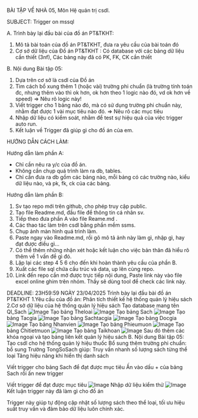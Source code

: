 BÀI TẬP VỀ NHÀ 05, Môn Hệ quản trị csdl.

SUBJECT: Trigger on mssql

A. Trình bày lại đầu bài của đồ án PT&TKHT:
1. Mô tả bài toán của đồ án PT&TKHT, 
   đưa ra yêu cầu của bài toán đó
2. Cơ sở dữ liệu của Đồ án PT&TKHT :
   Có database với các bảng dữ liệu cần thiết (3nf),
   Các bảng này đã có PK, FK, CK cần thiết
 
B. Nội dung Bài tập 05:
1. Dựa trên cơ sở là csdl của Đồ án
2. Tìm cách bổ xung thêm 1 (hoặc vài) trường phi chuẩn
   (là trường tính toán đc, nhưng thêm vào thì ok hơn,
    ok hơn theo 1 logic nào đó, vd ok hơn về speed)
   => Nêu rõ logic này!
3. Viết trigger cho 1 bảng nào đó, 
   mà có sử dụng trường phi chuẩn này,
   nhằm đạt được 1 vài mục tiêu nào đó.
   => Nêu rõ các mục tiêu 
4. Nhập dữ liệu có kiểm soát, 
   nhằm để test sự hiệu quả của việc trigger auto run.
5. Kết luận về Trigger đã giúp gì cho đồ án của em.

HƯỚNG DẪN CÁCH LÀM:

Hướng dẫn làm phần A: 
 - Chỉ cần nêu ra y/c của đồ án.
 - Không cần chụp quá trình làm ra db, tables.
 - Chỉ cần đưa ra db gồm các bảng nào,
   mỗi bảng có các trường nào, kiểu dữ liệu nào,
   và pk, fk, ck của các bảng.

Hướng dẫn làm phần B:
1. Sv tạo repo mới trên github, cho phép truy cập public.
2. Tạo file Readme.md, đầu file để thông tin cá nhân sv.
3. Tiếp theo đưa phần A vào file Reame.md .
3. Các thao tác làm trên csdl bằng phần mềm ssms.
4. Chụp ảnh màn hình quá trình làm.
5. Paste ngay vào Readme.md, 
   rồi gõ mô tả ảnh này làm gì, nhập gì, hay đạt được điều gì...
6. Có thể thêm những nhận xét hoặc kết luận
   cho việc bản thân đã hiểu rõ thêm về 1 vấn đề gì đó.
7. Lặp lại các step 4 5 6 cho đến khi hoàn thành yêu cầu của phần B.
8. Xuất các file sql chứa cấu trúc và data, up lên cùng repo.
9. Link đến repo cần mở được trực tiếp nội dung, 
   Paste link này vào file excel online ghim trên nhóm.
   Thầy sẽ dùng tool để check các link này.

DEADLINE: 23H59:59 NGÀY 23/04/2025 
Trình bày lại đầu bài đồ án PT&TKHT
1.Yêu cầu của đồ án: Phân tích thiết kế hệ thống quản lý hiệu sách
2.Cơ sở dữ liệu của hệ thống quản lý hiệu sách
Tạo database mang tên Ql_Sach
![Image](https://github.com/user-attachments/assets/58916859-1781-4552-b3c5-16785ae98f3d)
Tạo bảng Theloai
![Image](https://github.com/user-attachments/assets/6af6c5fc-e031-4d28-a8ee-99dca6529959)
Tạo bảng Sach
![Image](https://github.com/user-attachments/assets/5aa18373-0c24-4b5d-8a05-841211934edf)
Tạo bảng Tacgia
![Image](https://github.com/user-attachments/assets/1015bfc4-8bae-4f8c-a3e3-70785d8fda7a)
Tạo bảng Sachtacgia
![Image](https://github.com/user-attachments/assets/ac566ab5-3813-44ac-99c9-cb3699795045)
Tạo bảng Docgia
![Image](https://github.com/user-attachments/assets/c611d03c-47ab-40e8-b04d-789eefb96aee)
Tạo bảng Nhanvien
![Image](https://github.com/user-attachments/assets/d54fb74f-df3d-4c00-9407-e13cbad73d60)
Tạo bảng Phieumuon
![Image](https://github.com/user-attachments/assets/0cbcd755-941e-45c5-a193-c93fb8aa1087)
Tạo bảng Chitietmuon
![Image](https://github.com/user-attachments/assets/e890e127-0f3a-4853-92ae-9dd822fc9df1)
Tạo bảng Taikhoan
![Image](https://github.com/user-attachments/assets/f69bda81-6930-4224-bbb4-9cc2afe10876)
Sau đó thêm các khóa ngoại và tạo bảng liên kết quản lý hiệu sách 
B. Nội dung Bài tập 05:
Tạo csdl cho hệ thống quản lý hiệu thuốc
Bổ sung thêm trường phi chuẩn: bổ sung Trường TongSoSach giúp:
  Truy vấn nhanh số lượng sách từng thể loại
 Tăng hiệu năng khi hiển thị danh sách

Viết trigger cho bảng Sach để đạt được mục tiêu
Ấn vào dấu + của bảng Sach rồi ấn new trigger

Viết trigger để đạt được mục tiêu
![Image](https://github.com/user-attachments/assets/6e5c8e51-2025-4448-9fa5-1d7d476f0283)
Nhập dữ liệu kiểm thử
![Image](https://github.com/user-attachments/assets/b0189328-f06e-42e5-a97b-8d5b73a0f590)
Kết luận trigger này đã làm gì cho đồ án

Trigger này giúp tự động cập nhật số lượng sách theo thể loại, tối ưu hiệu suất truy vấn và đảm bảo dữ liệu luôn chính xác.




